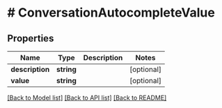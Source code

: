 # # ConversationAutocompleteValue

## Properties

Name | Type | Description | Notes
------------ | ------------- | ------------- | -------------
**description** | **string** |  | [optional]
**value** | **string** |  | [optional]

[[Back to Model list]](../../README.md#models) [[Back to API list]](../../README.md#endpoints) [[Back to README]](../../README.md)
